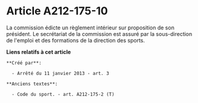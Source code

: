 # Article A212-175-10

La commission édicte un règlement intérieur sur proposition de son président. Le secrétariat de la commission est assuré par
la sous-direction de l'emploi et des formations de la direction des sports.

**Liens relatifs à cet article**

	**Créé par**:

	  - Arrêté du 11 janvier 2013 - art. 3

	**Anciens textes**:

	  - Code du sport. - art. A212-175-2 (T)
